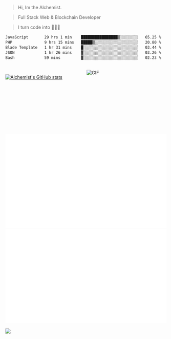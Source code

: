 > Hi, Im the Alchemist.

> Full Stack Web & Blockchain Developer

> I turn code into 💎💎💎

<!--START_SECTION:waka-->
```text
JavaScript       29 hrs 1 min    ████████████████▒░░░░░░░░   65.25 % 
PHP              9 hrs 15 mins   █████▒░░░░░░░░░░░░░░░░░░░   20.80 % 
Blade Template   1 hr 31 mins    █░░░░░░░░░░░░░░░░░░░░░░░░   03.44 % 
JSON             1 hr 26 mins    ▓░░░░░░░░░░░░░░░░░░░░░░░░   03.26 % 
Bash             59 mins         ▓░░░░░░░░░░░░░░░░░░░░░░░░   02.23 % 
```
<!--END_SECTION:waka-->


<br />

<img align="right" alt="GIF" src="https://user-images.githubusercontent.com/5355808/139111924-210cc6fa-9fb1-4dac-929d-6324a5836a92.gif" width="250" height="200" />

[![Alchemist's GitHub stats](https://github-readme-stats.vercel.app/api?username=DrMaxis&show_icons=true&theme=outrun&count_private=true)](#)

![](https://raw.githubusercontent.com/DrMaxis/github-stats-transparent/output/generated/overview.svg)
![](https://raw.githubusercontent.com/DrMaxis/github-stats-transparent/output/generated/languages.svg)

 
<a href="https://count.getloli.com/"><img src="https://count.getloli.com/get/@:maxis-the-alchemist?theme=rule34"></a>
<!-- https://count.getloli.com/get/@alchemist?theme=rule34 -->
<br>


